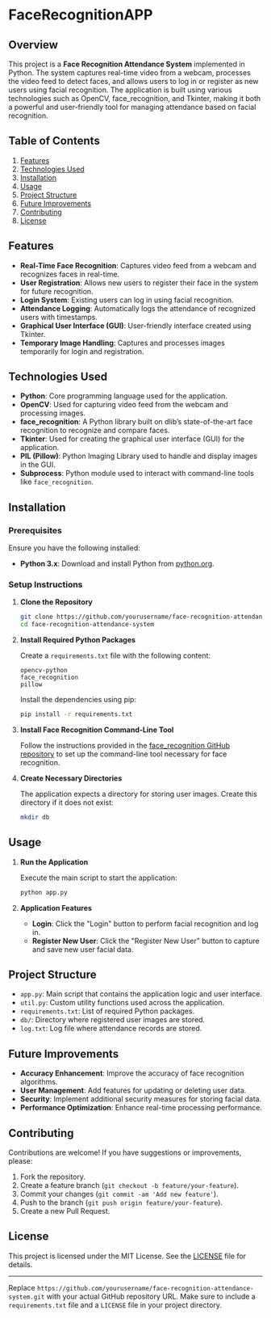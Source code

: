 # FaceRecognitionAPP

## Overview

This project is a **Face Recognition Attendance System** implemented in Python. The system captures real-time video from a webcam, processes the video feed to detect faces, and allows users to log in or register as new users using facial recognition. The application is built using various technologies such as OpenCV, face_recognition, and Tkinter, making it both a powerful and user-friendly tool for managing attendance based on facial recognition.

## Table of Contents

1. [Features](#features)
2. [Technologies Used](#technologies-used)
3. [Installation](#installation)
4. [Usage](#usage)
5. [Project Structure](#project-structure)
6. [Future Improvements](#future-improvements)
7. [Contributing](#contributing)
8. [License](#license)

## Features

- **Real-Time Face Recognition**: Captures video feed from a webcam and recognizes faces in real-time.
- **User Registration**: Allows new users to register their face in the system for future recognition.
- **Login System**: Existing users can log in using facial recognition.
- **Attendance Logging**: Automatically logs the attendance of recognized users with timestamps.
- **Graphical User Interface (GUI)**: User-friendly interface created using Tkinter.
- **Temporary Image Handling**: Captures and processes images temporarily for login and registration.

## Technologies Used

- **Python**: Core programming language used for the application.
- **OpenCV**: Used for capturing video feed from the webcam and processing images.
- **face_recognition**: A Python library built on dlib’s state-of-the-art face recognition to recognize and compare faces.
- **Tkinter**: Used for creating the graphical user interface (GUI) for the application.
- **PIL (Pillow)**: Python Imaging Library used to handle and display images in the GUI.
- **Subprocess**: Python module used to interact with command-line tools like `face_recognition`.

## Installation

### Prerequisites

Ensure you have the following installed:

- **Python 3.x**: Download and install Python from [python.org](https://www.python.org/downloads/).

### Setup Instructions

1. **Clone the Repository**

   ```bash
   git clone https://github.com/yourusername/face-recognition-attendance-system.git
   cd face-recognition-attendance-system
   ```

2. **Install Required Python Packages**

   Create a `requirements.txt` file with the following content:

   ```
   opencv-python
   face_recognition
   pillow
   ```

   Install the dependencies using pip:

   ```bash
   pip install -r requirements.txt
   ```

3. **Install Face Recognition Command-Line Tool**

   Follow the instructions provided in the [face_recognition GitHub repository](https://github.com/ageitgey/face_recognition#installation) to set up the command-line tool necessary for face recognition.

4. **Create Necessary Directories**

   The application expects a directory for storing user images. Create this directory if it does not exist:

   ```bash
   mkdir db
   ```

## Usage

1. **Run the Application**

   Execute the main script to start the application:

   ```bash
   python app.py
   ```

2. **Application Features**

   - **Login**: Click the "Login" button to perform facial recognition and log in.
   - **Register New User**: Click the "Register New User" button to capture and save new user facial data.

## Project Structure

- `app.py`: Main script that contains the application logic and user interface.
- `util.py`: Custom utility functions used across the application.
- `requirements.txt`: List of required Python packages.
- `db/`: Directory where registered user images are stored.
- `log.txt`: Log file where attendance records are stored.

## Future Improvements

- **Accuracy Enhancement**: Improve the accuracy of face recognition algorithms.
- **User Management**: Add features for updating or deleting user data.
- **Security**: Implement additional security measures for storing facial data.
- **Performance Optimization**: Enhance real-time processing performance.

## Contributing

Contributions are welcome! If you have suggestions or improvements, please:

1. Fork the repository.
2. Create a feature branch (`git checkout -b feature/your-feature`).
3. Commit your changes (`git commit -am 'Add new feature'`).
4. Push to the branch (`git push origin feature/your-feature`).
5. Create a new Pull Request.

## License

This project is licensed under the MIT License. See the [LICENSE](LICENSE) file for details.

---

Replace `https://github.com/yourusername/face-recognition-attendance-system.git` with your actual GitHub repository URL. Make sure to include a `requirements.txt` file and a `LICENSE` file in your project directory.

